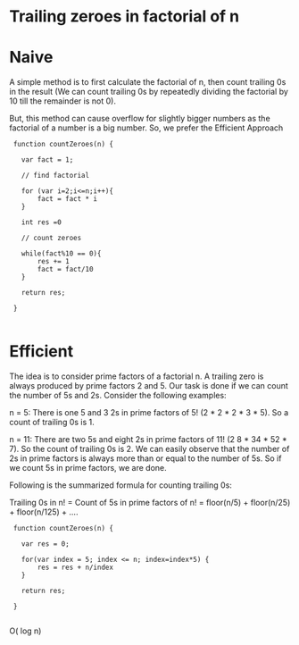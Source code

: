 # Trailing zeroes in factorial of n


# Naive 

A simple method is to first calculate the factorial of n, then count trailing 0s in the result (We can count trailing 0s by repeatedly dividing the factorial by 10 till the remainder is not 0).

But, this method can cause overflow for slightly bigger numbers as the factorial of a number is a big number. So, we prefer the Efficient Approach

 ```
  function countZeroes(n) {

    var fact = 1;

    // find factorial 

    for (var i=2;i<=n;i++){
        fact = fact * i
    }

    int res =0 

    // count zeroes 

    while(fact%10 == 0){
        res += 1
        fact = fact/10
    }

    return res; 

  }


 ```


# Efficient 

The idea is to consider prime factors of a factorial n. A trailing zero is always produced by prime factors 2 and 5. Our task is done if we can count the number of 5s and 2s. Consider the following examples:

n = 5: There is one 5 and 3 2s in prime factors of 5! (2 * 2 * 2 * 3 * 5). So a count of trailing 0s is 1.


n = 11: There are two 5s and eight 2s in prime factors of 11! (2 8 * 34 * 52 * 7). So the count of trailing 0s is 2.
We can easily observe that the number of 2s in prime factors is always more than or equal to the number of 5s. So if we count 5s in prime factors, we are done.

Following is the summarized formula for counting trailing 0s:

Trailing 0s in n! = Count of 5s in prime factors of n! = floor(n/5) + floor(n/25) + floor(n/125) + ....


 ```
  function countZeroes(n) {

    var res = 0;

    for(var index = 5; index <= n; index=index*5) {
        res = res + n/index
    }

    return res;

  }


 ```

 O( log n)